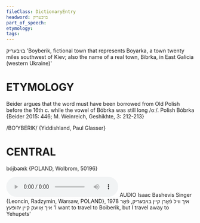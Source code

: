 ```yaml
---
fileClass: DictionaryEntry
headword: בויבעריק
part_of_speech: 
etymology: 
tags: 
---
```

בויבעריק
'Boyberik, fictional town that represents Boyarka, a town twenty miles southwest of Kiev; also the name of a real town, Bibrka, in East Galicia (western Ukraine)'

ETYMOLOGY
===========
Beider argues that the word must have been borrowed from Old Polish before the 16th c. while the vowel of Bóbrka was still long /oː/.
Polish Bóbrka
{Beider 2015: 446; M. Weinreich, Geshikhte, 3: 212-213}

/BO'YBERIK/ {Yiddishland, Paul Glasser}

CENTRAL
========

bójbəʀɩk {POLAND, Wolbrom, 50196}

<audio controls src="https://ia601503.us.archive.org/5/items/BashevisLexicon/IkhVilFornKeynBoyberikForIkhAvekKeynYehupets-IsaacBashevisSinger1978.mp3"></audio>
AUDIO Isaac Bashevis Singer {Leoncin, Radzymin, Warsaw, POLAND}, 1978
איך וויל פֿאָרן קיין בויבעריק, פֿאָר איך אַוועק קיין יהופּעץ 'I want to travel to Boiberik, but I travel away to Yehupets'